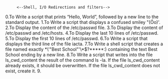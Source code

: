          <--Shell, I/O Redirections and filters-->

0.To Write a script that prints “Hello, World”, followed by a new line to the standard output.
1.To Write a script that displays a confused smiley "(Ôo)'.
2.To Display the content of the /etc/passwd file.
3.To Display the content of /etc/passwd and /etc/hosts.
4.To Display the last 10 lines of /etc/passwd.
5.To Display the first 10 lines of /etc/passwd.
6.To Write a script that displays the third line of the file iacta.
7.To Write a shell script that creates a file named exactly \*\\'"Best School"\'\\*$\?\*\*\*\*\*:) containing the text Best School ending by a new line.
8.To Write a script that writes into the file ls_cwd_content the result of the command ls -la. If the file ls_cwd_content already exists, it should be overwritten. If the file ls_cwd_content does not exist, create it.
9.
